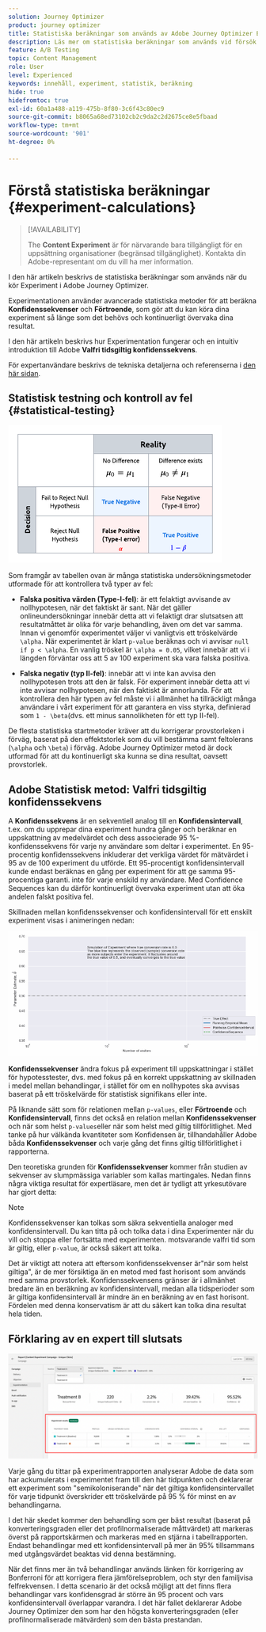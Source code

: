 ```yaml
---
solution: Journey Optimizer
product: journey optimizer
title: Statistiska beräkningar som används av Adobe Journey Optimizer Experimentation
description: Läs mer om statistiska beräkningar som används vid försök
feature: A/B Testing
topic: Content Management
role: User
level: Experienced
keywords: innehåll, experiment, statistik, beräkning
hide: true
hidefromtoc: true
exl-id: 60a1a488-a119-475b-8f80-3c6f43c80ec9
source-git-commit: b8065a68ed73102cb2c9da2c2d2675ce8e5fbaad
workflow-type: tm+mt
source-wordcount: '901'
ht-degree: 0%

---
```


# Förstå statistiska beräkningar {#experiment-calculations}

>[!AVAILABILITY]
>
>The **Content Experiment** är för närvarande bara tillgängligt för en uppsättning organisationer (begränsad tillgänglighet). Kontakta din Adobe-representant om du vill ha mer information.

I den här artikeln beskrivs de statistiska beräkningar som används när du kör Experiment i Adobe Journey Optimizer.

Experimentationen använder avancerade statistiska metoder för att beräkna **Konfidenssekvenser** och **Förtroende**, som gör att du kan köra dina experiment så länge som det behövs och kontinuerligt övervaka dina resultat.

I den här artikeln beskrivs hur Experimentation fungerar och en intuitiv introduktion till Adobe **Valfri tidsgiltig konfidenssekvens**.

För expertanvändare beskrivs de tekniska detaljerna och referenserna i [den här sidan](../campaigns/assets/confidence_sequence_technical_details.pdf).

## Statistisk testning och kontroll av fel {#statistical-testing}

![](assets/technote_1.png)

Som framgår av tabellen ovan är många statistiska undersökningsmetoder utformade för att kontrollera två typer av fel:

* **Falska positiva värden (Type-I-fel)**: är ett felaktigt avvisande av nollhypotesen, när det faktiskt är sant. När det gäller onlineundersökningar innebär detta att vi felaktigt drar slutsatsen att resultatmåttet är olika för varje behandling, även om det var samma.
   </br>Innan vi genomför experimentet väljer vi vanligtvis ett tröskelvärde `\alpha`. När experimentet är klart `p-value` beräknas och vi avvisar `null if p < \alpha`. En vanlig tröskel är `\alpha = 0.05`, vilket innebär att vi i längden förväntar oss att 5 av 100 experiment ska vara falska positiva.

* **Falska negativ (typ II-fel)**: innebär att vi inte kan avvisa den nollhypotesen trots att den är falsk. För experiment innebär detta att vi inte avvisar nollhypotesen, när den faktiskt är annorlunda. För att kontrollera den här typen av fel måste vi i allmänhet ha tillräckligt många användare i vårt experiment för att garantera en viss styrka, definierad som `1 - \beta`(dvs. ett minus sannolikheten för ett typ II-fel).

De flesta statistiska startmetoder kräver att du korrigerar provstorleken i förväg, baserat på den effektstorlek som du vill bestämma samt feltolerans (`\alpha` och `\beta`) i förväg. Adobe Journey Optimizer metod är dock utformad för att du kontinuerligt ska kunna se dina resultat, oavsett provstorlek.

## Adobe Statistisk metod: Valfri tidsgiltig konfidenssekvens

A **Konfidenssekvens** är en sekventiell analog till en **Konfidensintervall**, t.ex. om du upprepar dina experiment hundra gånger och beräknar en uppskattning av medelvärdet och dess associerade 95 %-konfidenssekvens för varje ny användare som deltar i experimentet. En 95-procentig konfidenssekvens inkluderar det verkliga värdet för mätvärdet i 95 av de 100 experiment du utförde. Ett 95-procentigt konfidensintervall kunde endast beräknas en gång per experiment för att ge samma 95-procentiga garanti. inte för varje enskild ny användare. Med Confidence Sequences kan du därför kontinuerligt övervaka experiment utan att öka andelen falskt positiva fel.

Skillnaden mellan konfidenssekvenser och konfidensintervall för ett enskilt experiment visas i animeringen nedan:

![](assets/technote_2.gif)

**Konfidenssekvenser** ändra fokus på experiment till uppskattningar i stället för hypotesstester, dvs. med fokus på en korrekt uppskattning av skillnaden i medel mellan behandlingar, i stället för om en nollhypotes ska avvisas baserat på ett tröskelvärde för statistisk signifikans eller inte.

På liknande sätt som för relationen mellan `p-values`, eller **Förtroende** och **Konfidensintervall**, finns det också en relation mellan **Konfidenssekvenser** och när som helst `p-values`eller när som helst med giltig tillförlitlighet. Med tanke på hur välkända kvantiteter som Konfidensen är, tillhandahåller Adobe båda **Konfidenssekvenser** och varje gång det finns giltig tillförlitlighet i rapporterna.

Den teoretiska grunden för **Konfidenssekvenser** kommer från studien av sekvenser av slumpmässiga variabler som kallas martingales. Nedan finns några viktiga resultat för expertläsare, men det är tydligt att yrkesutövare har gjort detta:

>[!NOTE]
>
>Konfidenssekvenser kan tolkas som säkra sekventiella analoger med konfidensintervall. Du kan titta på och tolka data i dina Experimenter när du vill och stoppa eller fortsätta med experimenten. motsvarande valfri tid som är giltig, eller `p-value`, är också säkert att tolka.

Det är viktigt att notera att eftersom konfidenssekvenser är&quot;när som helst giltiga&quot;, är de mer försiktiga än en metod med fast horisont som används med samma provstorlek. Konfidenssekvensens gränser är i allmänhet bredare än en beräkning av konfidensintervall, medan alla tidsperioder som är giltiga konfidensintervall är mindre än en beräkning av en fast horisont. Fördelen med denna konservatism är att du säkert kan tolka dina resultat hela tiden.

## Förklaring av en expert till slutsats

![](assets/experimentation_report_2.png)

Varje gång du tittar på experimentrapporten analyserar Adobe de data som har ackumulerats i experimentet fram till den här tidpunkten och deklarerar ett experiment som &quot;semikoloniserande&quot; när det giltiga konfidensintervallet för varje tidpunkt överskrider ett tröskelvärde på 95 % för minst en av behandlingarna.

I det här skedet kommer den behandling som ger bäst resultat (baserat på konverteringsgraden eller det profilnormaliserade måttvärdet) att markeras överst på rapportskärmen och markeras med en stjärna i tabellrapporten. Endast behandlingar med ett konfidensintervall på mer än 95% tillsammans med utgångsvärdet beaktas vid denna bestämning.

När det finns mer än två behandlingar används länken för korrigering av Bonferroni för att korrigera flera jämförelseproblem, och styr den familjvisa felfrekvensen. I detta scenario är det också möjligt att det finns flera behandlingar vars konfidensgrad är större än 95 procent och vars konfidensintervall överlappar varandra. I det här fallet deklarerar Adobe Journey Optimizer den som har den högsta konverteringsgraden (eller profilnormaliserade mätvärden) som den bästa prestandan.
